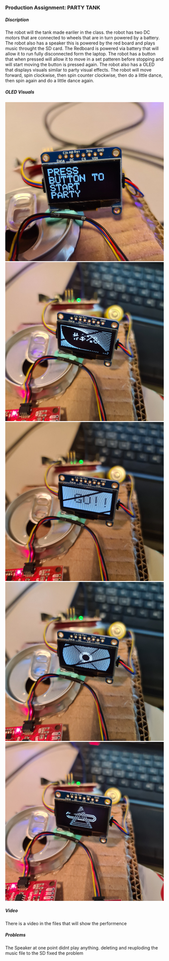 ### Production Assignment: PARTY TANK

##### Discription

The robot will the tank made eariler in the class. the robot has two DC motors that are connected to wheels that are in turn powered by a battery. The robot also has a speaker this is powered by the red board and plays music throught the SD card. The Redboard is powered via battery that will allow it to run fully disconnected form the laptop. The robot has a button that when pressed will allow it to move in a set patteren before stopping and will start moving the button is pressed again. The robot also has a OLED that displays visuals similar to party visual effects. The robot will move forward, spin clockwise, then spin counter clockwise, then do a little dance, then spin again and do a little dance again.


##### OLED Visuals 

![](pic1.jpg)
![](pic2.jpg)
![](pic3.jpg)
![](pic4.jpg)
![](pic5.jpg)

##### Video

There is a video in the files that will show the performence


##### Problems 

The Speaker at one point didnt play anything. deleting and reuploding the music file to the SD fixed the problem
